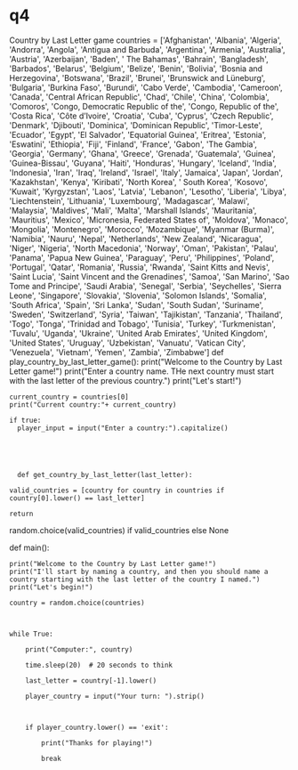 # q4
Country by Last Letter game
countries = ['Afghanistan', 'Albania', 'Algeria', 'Andorra', 'Angola', 'Antigua and Barbuda', 'Argentina', 
            'Armenia', 'Australia', 'Austria', 'Azerbaijan', 'Baden', ' The Bahamas', 
            'Bahrain', 'Bangladesh', 'Barbados', 'Belarus', 'Belgium', 'Belize', 'Benin', 'Bolivia', 'Bosnia and Herzegovina',
            'Botswana', 'Brazil', 'Brunei', 'Brunswick and Lüneburg', 'Bulgaria', 'Burkina Faso', 'Burundi', 'Cabo Verde', 
            'Cambodia', 'Cameroon', 'Canada', 'Central African Republic', 'Chad', 'Chile', 'China', 'Colombia', 
            'Comoros', 'Congo, Democratic Republic of the', 'Congo, Republic of the', 'Costa Rica', 'Côte d’Ivoire', 
            'Croatia', 'Cuba', 'Cyprus', 'Czech Republic', 'Denmark', 'Djibouti', 'Dominica', 'Dominican Republic', 
            'Timor-Leste', 'Ecuador', 'Egypt', 'El Salvador', 'Equatorial Guinea', 'Eritrea', 
            'Estonia', 'Eswatini', 'Ethiopia', 'Fiji', 'Finland', 'France', 'Gabon', 'The Gambia', 'Georgia', 'Germany', 
            'Ghana', 'Greece', 'Grenada', 'Guatemala', 'Guinea', 'Guinea-Bissau', 'Guyana', 'Haiti', 'Honduras', 'Hungary', 
            'Iceland', 'India', 'Indonesia', 'Iran', 'Iraq', 'Ireland', 'Israel', 'Italy', 'Jamaica', 'Japan', 'Jordan', 
            'Kazakhstan', 'Kenya', 'Kiribati', 'North Korea', ' South Korea', 'Kosovo', 'Kuwait', 'Kyrgyzstan', 'Laos', 
            'Latvia', 'Lebanon', 'Lesotho', 'Liberia', 'Libya', 'Liechtenstein', 'Lithuania', 'Luxembourg', 'Madagascar', 
            'Malawi', 'Malaysia', 'Maldives', 'Mali', 'Malta', 'Marshall Islands', 'Mauritania', 'Mauritius', 'Mexico', 
            'Micronesia, Federated States of', 'Moldova', 'Monaco', 'Mongolia', 'Montenegro', 'Morocco', 'Mozambique', 
            'Myanmar (Burma)', 'Namibia', 'Nauru', 'Nepal', 'Netherlands', 'New Zealand', 'Nicaragua', 'Niger', 'Nigeria',
            'North Macedonia', 'Norway', 'Oman', 'Pakistan', 'Palau', 'Panama', 'Papua New Guinea', 'Paraguay', 'Peru', 
            'Philippines', 'Poland', 'Portugal', 'Qatar', 'Romania', 'Russia', 'Rwanda', 'Saint Kitts and Nevis', 
            'Saint Lucia', 'Saint Vincent and the Grenadines', 'Samoa', 'San Marino', 'Sao Tome and Principe', 
            'Saudi Arabia', 'Senegal', 'Serbia', 'Seychelles', 'Sierra Leone', 'Singapore', 'Slovakia', 'Slovenia', 
            'Solomon Islands', 'Somalia', 'South Africa', 'Spain', 'Sri Lanka', 'Sudan', 'South Sudan', 'Suriname', 
            'Sweden', 'Switzerland', 'Syria', 'Taiwan', 'Tajikistan', 'Tanzania', 'Thailand', 'Togo', 'Tonga', 
            'Trinidad and Tobago', 'Tunisia', 'Turkey', 'Turkmenistan', 'Tuvalu', 'Uganda', 'Ukraine', 
            'United Arab Emirates', 'United Kingdom', 'United States', 'Uruguay', 'Uzbekistan', 'Vanuatu', 
            'Vatican City', 'Venezuela', 'Vietnam', 'Yemen', 'Zambia', 'Zimbabwe']
def
play_country_by_last_letter_game():
    print("Welcome to the Country by Last Letter game!")
    print("Enter a country name. THe next country must start with the last letter of the previous country.")
    print("Let's start!")

    current_country = countries[0]    
    print("Current country:"+ current_country)
    
    if true:
      player_input = input("Enter a country:").capitalize()





      def get_country_by_last_letter(last_letter):

    valid_countries = [country for country in countries if country[0].lower() == last_letter]

    return 
random.choice(valid_countries) if valid_countries else None



def main():

    print("Welcome to the Country by Last Letter game!")
    print("I'll start by naming a country, and then you should name a country starting with the last letter of the country I named.")
    print("Let's begin!")

    country = random.choice(countries)

    

    while True:

        print("Computer:", country)

        time.sleep(20)  # 20 seconds to think

        last_letter = country[-1].lower()

        player_country = input("Your turn: ").strip()



        if player_country.lower() == 'exit':

            print("Thanks for playing!")

            break



     
